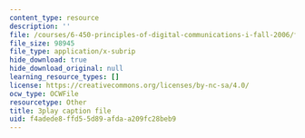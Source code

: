 ```yaml
---
content_type: resource
description: ''
file: /courses/6-450-principles-of-digital-communications-i-fall-2006/f4adede8ffd55d89afdaa209fc28beb9_DnQruAbpusc.vtt
file_size: 98945
file_type: application/x-subrip
hide_download: true
hide_download_original: null
learning_resource_types: []
license: https://creativecommons.org/licenses/by-nc-sa/4.0/
ocw_type: OCWFile
resourcetype: Other
title: 3play caption file
uid: f4adede8-ffd5-5d89-afda-a209fc28beb9
---
```

